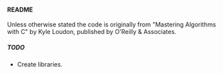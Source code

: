 #### README
Unless otherwise stated the code is originally from "Mastering Algorithms with C" by Kyle Loudon, published by O'Reilly & Associates.
 
##### TODO
- Create libraries.    
